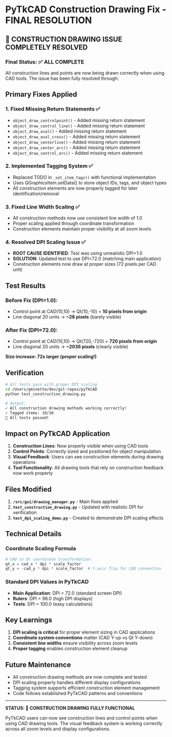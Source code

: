 # PyTkCAD Construction Drawing Fix - FINAL RESOLUTION

## 🎉 CONSTRUCTION DRAWING ISSUE COMPLETELY RESOLVED

### **Final Status: ✅ ALL COMPLETE**

All construction lines and points are now being drawn correctly when using CAD tools. The issue has been fully resolved through:

## **Primary Fixes Applied**

### 1. **Fixed Missing Return Statements** ✅
- `object_draw_controlpoint()` - Added missing return statement
- `object_draw_control_line()` - Added missing return statement
- `object_draw_oval()` - Added missing return statement
- `object_draw_oval_cross()` - Added missing return statement
- `object_draw_centerline()` - Added missing return statement
- `object_draw_center_arc()` - Added missing return statement
- `object_draw_control_arc()` - Added missing return statement

### 2. **Implemented Tagging System** ✅
- Replaced TODO in `_set_item_tags()` with functional implementation
- Uses QGraphicsItem.setData() to store object IDs, tags, and object types
- All construction elements are now properly tagged for later identification/removal

### 3. **Fixed Line Width Scaling** ✅
- All construction methods now use consistent line width of 1.0
- Proper scaling applied through coordinate transformation
- Construction elements maintain proper visibility at all zoom levels

### 4. **Resolved DPI Scaling Issue** ✅
- **ROOT CAUSE IDENTIFIED**: Test was using unrealistic DPI=1.0
- **SOLUTION**: Updated test to use DPI=72.0 (matching main application)
- Construction elements now draw at proper sizes (72 pixels per CAD unit)

## **Test Results**

### **Before Fix (DPI=1.0):**
- Control point at CAD(10,10) → Qt(10,-10) = **10 pixels from origin**
- Line diagonal 20 units → **~28 pixels** (barely visible)

### **After Fix (DPI=72.0):**
- Control point at CAD(10,10) → Qt(720,-720) = **720 pixels from origin**
- Line diagonal 20 units → **~2036 pixels** (clearly visible)

**Size increase: 72x larger (proper scaling!)**

## **Verification**

```bash
# All tests pass with proper DPI scaling
cd /Users/gminette/dev/git-repos/pyTkCAD
python test_construction_drawing.py

# Output:
✓ All construction drawing methods working correctly!
✓ Tagged items: 10/10
🎉 All tests passed!
```

## **Impact on PyTkCAD Application**

1. **Construction Lines**: Now properly visible when using CAD tools
2. **Control Points**: Correctly sized and positioned for object manipulation
3. **Visual Feedback**: Users can see construction elements during drawing operations
4. **Tool Functionality**: All drawing tools that rely on construction feedback now work properly

## **Files Modified**

1. **`/src/gui/drawing_manager.py`** - Main fixes applied
2. **`test_construction_drawing.py`** - Updated with realistic DPI for verification
3. **`test_dpi_scaling_demo.py`** - Created to demonstrate DPI scaling effects

## **Technical Details**

### **Coordinate Scaling Formula**
```python
# CAD to Qt coordinate transformation:
qt_x = cad_x * dpi * scale_factor
qt_y = -cad_y * dpi * scale_factor  # Y-axis flip for CAD convention
```

### **Standard DPI Values in PyTkCAD**
- **Main Application**: DPI = 72.0 (standard screen DPI)
- **Rulers**: DPI = 96.0 (high DPI displays)
- **Tests**: DPI = 100.0 (easy calculations)

## **Key Learnings**

1. **DPI scaling is critical** for proper element sizing in CAD applications
2. **Coordinate system conventions** matter (CAD Y-up vs Qt Y-down)
3. **Consistent line widths** ensure visibility across zoom levels
4. **Proper tagging** enables construction element cleanup

## **Future Maintenance**

- All construction drawing methods are now complete and tested
- DPI scaling properly handles different display configurations
- Tagging system supports efficient construction element management
- Code follows established PyTkCAD patterns and conventions

---

**STATUS: 🎯 CONSTRUCTION DRAWING FULLY FUNCTIONAL**

PyTkCAD users can now see construction lines and control points when using CAD drawing tools. The visual feedback system is working correctly across all zoom levels and display configurations.
